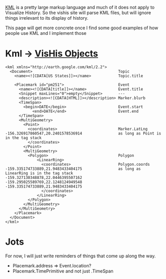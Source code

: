 [KML](http://code.google.com/apis/kml/) is a pretty large markup language and much of it does not apply to Visualize History.  So the vishis site will parse KML files, but will ignore things irrelevant to its display of history.

This page will get more concrete once I find some good examples of how people use KML and I implement those

# Kml -> [VisHis Objects](ObjectInterfaces.md) #
```
<kml xmlns="http://earth.google.com/kml/2.2">
  <Document>                                      Topic
    <name><![CDATA[US States]]></name>            Topic.title

    <Placemark id="pm251">                        Event
      <name><![CDATA[title]]></name>              Event.title
      <Snippet maxLines="0">empty</Snippet>       ---
      <description><![CDATA[HTML]]></description> Marker.blurb
      <TimeSpan>
        <begin>DATE</begin>                       Event.start
            <end>DATE</end>                       Event.end
      </TimeSpan>
      <MultiGeometry>
        <Point>
          <coordinates>                           Marker.LatLng
-156.326917860547,20.2401578536914                as long as Point is in the tag stack
          </coordinates>
        </Point>
        <MultiGeometry>
          <Polygon>                               Polygon
              <LinearRing>
                <coordinates>                     Polygon.coords
-159.335174733889,21.9483433404175                as long as LinearRing is in the tag stack
-159.327130348878,22.0446395507162 
-159.295025589769,22.1248124949548 
-159.335174733889,21.9483433404175 
                </coordinates>
              </LinearRing>
          </Polygon>
        </MultiGeometry>
      </MultiGeometry>
    </Placemark>
  </Document>
</kml>
```

# Jots #
For now, I will just write reminders of things that come up along the way.
  * Placemark.address => Event.location?
  * Placemark.TimePrimitive and not just .TimeSpan